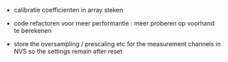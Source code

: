 * calibratie coefficienten in array steken
* code refactoren voor meer performantie : meer proberen op voorhand te berekenen

* store the oversampling / prescaling etc for the measurement channels in NVS so the settings remain after reset
